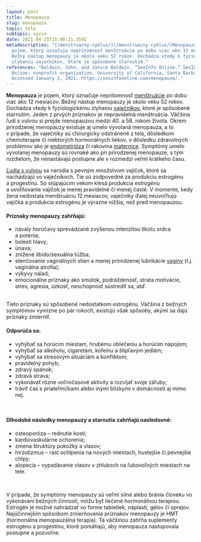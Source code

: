 ```yaml
---
layout: post
title: Menopauza
slug: menopauza
topic: telo
subtopic: vyvin
date: 2021-04-25T15:00:21.359Z
metadescription: "[/menstruacny-cyklus/](/menstruacny-cyklus/)Menopauza je
  pojem, ktorý označuje neprítomnosť menštruácie po dobu viac ako 12 mesiacov.
  Bežný nástup menopauzy je okolo veku 52 rokov. Dochádza vtedy k fyziologickému
  zlyhaniu vaječníkov, ktoré je spôsobené starnutím."
references: "Baldwin, John, and Janice Baldwin. “SexInfo Online.” SexInfo
  Online: nonprofit organization. University of California, Santa Barbara .
  Accessed January 1, 2021. https://sexinfoonline.com/menopause/."
---
```

**Menopauza** je pojem, ktorý označuje neprítomnosť [menštruácie](/menstruacny-cyklus/) po dobu viac ako 12 mesiacov. Bežný nástup menopauzy je okolo veku 52 rokov. Dochádza vtedy k fyziologickému zlyhaniu [vaječníkov](/vnutorne-pohlavne-ustrojenstvo-cloveka-s-vulvou/), ktoré je spôsobené starnutím. Jeden z prvých príznakov je nepravidelná menštruácia. Väčšina ľudí s vulvou si prejde menopauzou medzi 40. a 58. rokom života. Okrem prirodzenej menopauzy existuje aj umelo vyvolaná menopauza, a to v prípade, že vaječníky sú chirurgicky odstránené z tela, dôsledkom chemoterapie či niektorých hormonálnych liekov, v dôsledku zdravotných problémov ako je [endometrióza](https://www.promama.sk/tehotenstvo/endometrioza-tehotenstvo-moze-sposobit-neplodnost) či rakovina [maternice](/vnutorne-pohlavne-ustrojenstvo-cloveka-s-vulvou/). Symptómy umelo vyvolanej menopauzy sú rovnaké ako pri prirodzenej menopauze, s tým rozdielom, že nenastávajú postupne ale v rozmedzí veľmi krátkeho času. 

[Ľudia s vulvou](/muz-a-zena-vs-samec-a-samica/) sa narodia s pevným množstvom vajíčok, ktoré sa nachádzajú vo vaječníkoch. Tie sú zodpovedné za produkciu estrogénu a progestínu. So stúpajúcim vekom klesá produkcia estrogénu a uvoľňovanie vajíčok je menej pravidelné či menej časté. V momente, kedy žena nedostala menštruáciu 12 mesiacov, vaječníky ďalej neuvoľňujú vajíčka a produkcia estrogénu je výrazne nižšia, než pred menopauzou. 

#### Príznaky menopauzy zahŕňajú:

* návaly horúčavy sprevádzané zvýšenou intenzitou tlkotu srdca a potenia;
* bolesti hlavy;
* únava;
* znížené libido/sexuálna túžba;
* stenčovanie vaginálnych stien a menej prirodzenej lubrikácie [vagíny](/vnutorne-pohlavne-ustrojenstvo-cloveka-s-vulvou/) (t.j. vaginálna atrofia);
* výkyvy nálad;
* emocionálne príznaky ako smútok, podráždenosť, strata motivácie, stres, agresia, úzkosť, neschopnosť sústrediť sa, atď. 

<br> Tieto príznaky sú spôsobené nedostatkom estrogénu. Väčšina z bežných symptómov vymizne po pár rokoch, existujú však spôsoby, akými sa dajú príznaky zmierniť. 

#### Odporúča sa:

* vyhýbať sa horúcim miestam, hrubému oblečeniu a horúcim nápojom;
* vyhýbať sa alkoholu, cigaretám, kofeínu a štipľavým jedlám;
* vyhýbať sa stresovým situáciám a konfliktom;
* pravidelný pohyb;
* zdravý spánok;
* zdravá strava;
* vykonávať rôzne voľnočasové aktivity a rozvíjať svoje záľuby;
* tráviť čas s priateľmi/kami alebo inými blízkymi v domácnosti aj mimo nej.

<br>

#### Dlhodobé následky menopauzy a starnutia zahŕňajú nasledovné:

* osteoporóza – rednutie kostí;
* kardiovaskulárne ochorenia;
* zmena štruktúry pokožky a vlasov;
* hirzutizmus – rast ochlpenia na nových miestach, hustejšie či pevnejšie chlpy;
* alopecia – vypadávanie vlasov v zhlukoch na ľubovoľných miestach na tele.

<br>

V prípade, že symptómy menopauzy sú veľmi silné alebo bránia človeku vo vykonávaní bežných činností, môžu byť liečené hormonálnou terapiou. Estrogén je možné nahrádzať vo forme tabletiek, náplastí, gélov či sprejov. Najúčinnejším spôsobom zmierňovania príznakov menopauzy je HMT (hormonálna menopauzálna terapia). Tá väčšinou zahŕňa suplementy estrogénu a progestínu, ktoré pomáhajú, aby menopauza nastupovala postupne a pozvoľne.